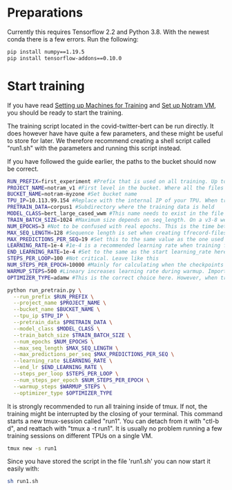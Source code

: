 
# Preparations
Currently this requires Tensorflow 2.2 and Python 3.8. With the newest conda there is a few errors. Run the following:
```bash
pip install numpy==1.19.5
pip install tensorflow-addons==0.10.0
  ```
  
# Start training
If you have read [Setting up Machines for Training](https://github.com/NBAiLab/notram/blob/master/setting_up_machines_for_training.md) and [Set up Notram VM](https://github.com/NBAiLab/notram/blob/master/set_up_vm.md), you should be ready to start the training.

The training script located in the covid-twitter-bert can be run directly. It does however have have quite a few parameters, and these might be useful to store for later. We therefore recommend creating a shell script called "run1.sh" with the parameters and running this script instead.

If you have followed the guide earlier, the paths to the bucket should now be correct.

```bash
RUN_PREFIX=first_experiment #Prefix that is used on all training. Up to you what to put here. Makes it easier to identify runs.
PROJECT_NAME=notram_v1 #First level in the bucket. Where all the files are kept
BUCKET_NAME=notram-myzone #Set bucket name
TPU_IP=10.113.99.154 #Replace with the internal IP of your TPU. When training on pods, use tpu_name instead
PRETRAIN_DATA=corpus1 #Subdirectory where the training data is held
MODEL_CLASS=bert_large_cased_wwm #This name needs to exist in the file called config.py. File should be self explanatory
TRAIN_BATCH_SIZE=1024 #Maximum size depends on seq_length. On a v3-8 we should go for max size. Should be dividable by 8
NUM_EPOCHS=3 #Not to be confused with real epochs. This is the time between each round, and will finish when writing a checkpoint
MAX_SEQ_LENGTH=128 #Sequence length is set when creating tfrecord-files and can not be changed here
MAX_PREDICTIONS_PER_SEQ=19 #Set this to the same value as the one used when creating the tfrecords files
LEARNING_RATE=1e-4 #1e-4 is a recommended learning rate when training from scratch with this batch size. Reduce for domain specific pre-training and scale with batch size
END_LEARNING_RATE=1e-4 #Set to the same as the start learning_rate here. Typically we would however decrease it to 0
STEPS_PER_LOOP=100 #Not critical. Leave like this
NUM_STEPS_PER_EPOCH=10000 #Mainly for calculating when the checkpoints should be written, and what should internally be considered an epoch
WARMUP_STEPS=500 #Lineary increases learning rate during warmup. Important especially when training from scratch
OPTIMIZER_TYPE=adamw #This is the correct choice here. However, when training on pods and huge batch sizes, change this to lamb

python run_pretrain.py \
  --run_prefix $RUN_PREFIX \
  --project_name $PROJECT_NAME \
  --bucket_name $BUCKET_NAME \
  --tpu_ip $TPU_IP \
  --pretrain_data $PRETRAIN_DATA \
  --model_class $MODEL_CLASS \
  --train_batch_size $TRAIN_BATCH_SIZE \
  --num_epochs $NUM_EPOCHS \
  --max_seq_length $MAX_SEQ_LENGTH \
  --max_predictions_per_seq $MAX_PREDICTIONS_PER_SEQ \
  --learning_rate $LEARNING_RATE \
  --end_lr $END_LEARNING_RATE \
  --steps_per_loop $STEPS_PER_LOOP \
  --num_steps_per_epoch $NUM_STEPS_PER_EPOCH \
  --warmup_steps $WARMUP_STEPS \
  --optimizer_type $OPTIMIZER_TYPE
  ```
  
  It is strongly recommended to run all training inside of tmux. If not, the training might be interrupted by the closing of your terminal. This command starts a new tmux-session called "run1". You can detach from it with "ctl-b d", and reattach with "tmux a -t run1". It is usually no problem running a few training sessions on different TPUs on a single VM.
  ```bash
  tmux new -s run1
  ```
  
  Since you have stored the script in the file 'run1.sh' you can now start it easily with:
  ```bash
  sh run1.sh
  ```
  
